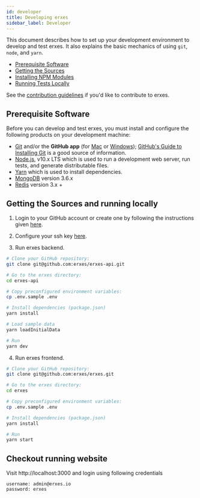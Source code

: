 ```yaml
---
id: developer
title: Developing erxes
sidebar_label: Developer
---
```


This document describes how to set up your development environment to develop and test erxes. It also explains the basic mechanics of using `git`, `node`, and `yarn`.

* [Prerequisite Software](#prerequisite-software)
* [Getting the Sources](#getting-the-sources)
* [Installing NPM Modules](#installing-npm-modules)
* [Running Tests Locally](#running-tests-locally)

See the [contribution guidelines](contributing) if you'd like to contribute to erxes.

## Prerequisite Software
Before you can develop and test erxes, you must install and configure the following products on your development machine:

- [Git](http://git-scm.com/) and/or the **GitHub app** (for [Mac](http://mac.github.com) or [Windows](http://windows.github.com)); [GitHub's Guide to Installing Git](https://help.github.com/articles/set-up-git) is a good source of information.
- [Node.js](http://nodejs.org), v10.x LTS which is used to run a development web server, run tests, and generate distributable files.
- [Yarn](https://yarnpkg.com)  which is used to install dependencies.
- [MongoDB](https://www.mongodb.com) version 3.6.x
- [Redis](https://redis.io) version 3.x +

## Getting the Sources and running locally
1. Login to your GitHub account or create one by following the instructions given [here](https://github.com/signup/free).

2. Configure your ssh key [here](https://github.com/settings/keys).

3. Run erxes backend.

```sh
# Clone your GitHub repository:
git clone git@github.com:erxes/erxes-api.git

# Go to the erxes directory:
cd erxes-api

# Copy preconfigured environment variables:
cp .env.sample .env

# Install dependencies (package.json)
yarn install

# Load sample data
yarn loadInitialData

# Run
yarn dev
```

4. Run erxes frontend.

```sh
# Clone your GitHub repository:
git clone git@github.com:erxes/erxes.git

# Go to the erxes directory:
cd erxes

# Copy preconfigured environment variables:
cp .env.sample .env

# Install dependencies (package.json)
yarn install

# Run
yarn start
```

## Checkout running website

Visit http://localhost:3000 and login using following credentials

```
username: admin@erxes.io
password: erxes
```
